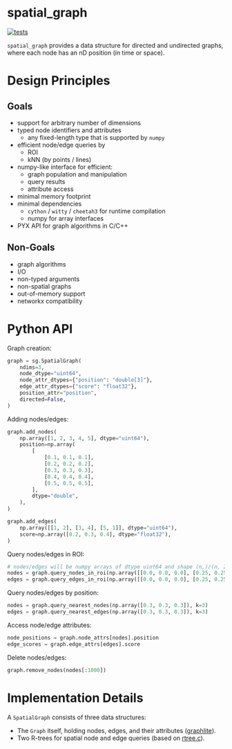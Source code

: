 # spatial_graph

[![tests](https://github.com/funkelab/spatial_graph/actions/workflows/tests.yaml/badge.svg)](https://github.com/funkelab/spatial_graph/actions/workflows/tests.yaml)

`spatial_graph` provides a data structure for directed and undirected graphs,
where each node has an nD position (in time or space).

Design Principles
=================

Goals
-----

* support for arbitrary number of dimensions
* typed node identifiers and attributes
    * any fixed-length type that is supported by `numpy`
* efficient node/edge queries by
    * ROI
    * kNN (by points / lines)
* numpy-like interface for efficient:
    * graph population and manipulation
    * query results
    * attribute access
* minimal memory footprint
* minimal dependencies
    * `cython` / `witty` / `cheetah3` for runtime compilation
    * numpy for array interfaces
* PYX API for graph algorithms in C/C++

Non-Goals
---------

* graph algorithms
* I/O
* non-typed arguments
* non-spatial graphs
* out-of-memory support
* networkx compatibility

Python API
==========

Graph creation:

```python
graph = sg.SpatialGraph(
    ndims=3,
    node_dtype="uint64",
    node_attr_dtypes={"position": "double[3]"},
    edge_attr_dtypes={"score": "float32"},
    position_attr="position",
    directed=False,
)
```

Adding nodes/edges:

```python
graph.add_nodes(
    np.array([1, 2, 3, 4, 5], dtype="uint64"),
    position=np.array(
        [
            [0.1, 0.1, 0.1],
            [0.2, 0.2, 0.2],
            [0.3, 0.3, 0.3],
            [0.4, 0.4, 0.4],
            [0.5, 0.5, 0.5],
        ],
        dtype="double",
    ),
)

graph.add_edges(
    np.array([[1, 2], [3, 4], [5, 1]], dtype="uint64"),
    score=np.array([0.2, 0.3, 0.4], dtype="float32"),
)
```

Query nodes/edges in ROI:

```python
# nodes/edges will be numpy arrays of dtype uint64 and shape (n,)/(n, 2)
nodes = graph.query_nodes_in_roi(np.array([[0.0, 0.0, 0.0], [0.25, 0.25, 0.25]]))
edges = graph.query_edges_in_roi(np.array([[0.0, 0.0, 0.0], [0.25, 0.25, 0.25]]))
```

Query nodes/edges by position:

```python
nodes = graph.query_nearest_nodes(np.array([0.3, 0.3, 0.3]), k=3)
edges = graph.query_nearest_edges(np.array([0.3, 0.3, 0.3]), k=3)
```

Access node/edge attributes:

```python
node_positions = graph.node_attrs[nodes].position
edge_scores = graph.edge_attrs[edges].score
```

Delete nodes/edges:

```python
graph.remove_nodes(nodes[:1000])
```

Implementation Details
======================

A `SpatialGraph` consists of three data structures:
* The `Graph` itself, holding nodes, edges, and their attributes ([graphlite](https://github.com/haasdo95/graphlite)).
* Two R-trees for spatial node and edge queries (based on [rtree.c](https://github.com/tidwall/rtree.c)).

